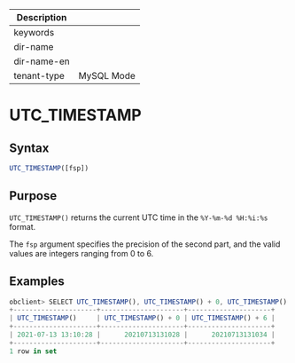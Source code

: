 | Description   |                 |
|---------------|-----------------|
| keywords      |                 |
| dir-name      |                 |
| dir-name-en   |                 |
| tenant-type   | MySQL Mode      |

# UTC_TIMESTAMP

## Syntax

```javascript
UTC_TIMESTAMP([fsp])
```

## Purpose

`UTC_TIMESTAMP()` returns the current UTC time in the `%Y-%m-%d %H:%i:%s` format.

The `fsp` argument specifies the precision of the second part, and the valid values are integers ranging from 0 to 6.

## Examples

```javascript
obclient> SELECT UTC_TIMESTAMP(), UTC_TIMESTAMP() + 0, UTC_TIMESTAMP() + 6;
+---------------------+---------------------+---------------------+
| UTC_TIMESTAMP()     | UTC_TIMESTAMP() + 0 | UTC_TIMESTAMP() + 6 |
+---------------------+---------------------+---------------------+
| 2021-07-13 13:10:28 |      20210713131028 |      20210713131034 |
+---------------------+---------------------+---------------------+
1 row in set
```
